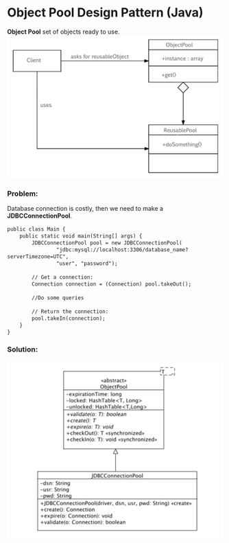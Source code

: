 # Object Pool Design Pattern (Java)
**Object Pool** set of objects ready to use.
![](https://github.com/shamy1st/design-pattern-object-pool/blob/main/uml.png)
### Problem:
Database connection is costly, then we need to make a **JDBCConnectionPool**.

    public class Main {
        public static void main(String[] args) {
            JDBCConnectionPool pool = new JDBCConnectionPool(
                    "jdbc:mysql://localhost:3306/database_name?serverTimezone=UTC",
                    "user", "password");

            // Get a connection:
            Connection connection = (Connection) pool.takeOut();

            //Do some queries

            // Return the connection:
            pool.takeIn(connection);
        }
    }
### Solution:
![](https://github.com/shamy1st/design-pattern-object-pool/blob/main/uml-solution.png)
